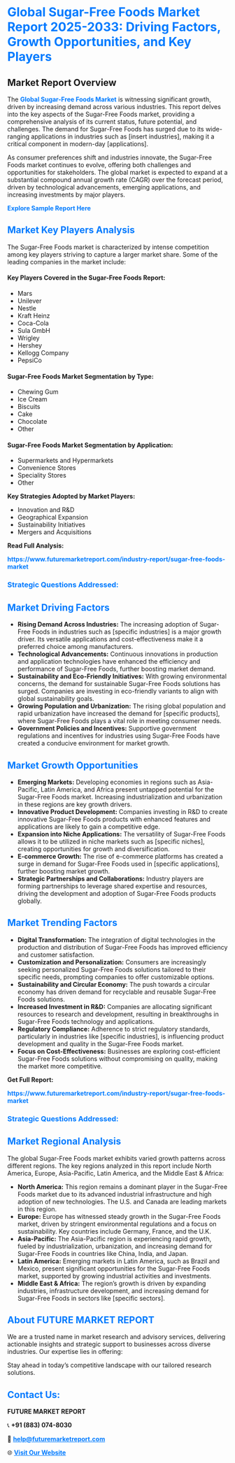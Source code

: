 <h1 style="color: #007BFF;">Global Sugar-Free Foods Market Report 2025-2033: Driving Factors, Growth Opportunities, and Key Players</h1>

<section id="overview">
<h2>Market Report Overview</h2>
<p>The <a href="https://www.futuremarketreport.com/industry-report/sugar-free-foods-market" style="color: #007BFF; text-decoration: none;"><strong>Global Sugar-Free Foods Market</strong></a> is witnessing significant growth, driven by increasing demand across various industries. This report delves into the key aspects of the Sugar-Free Foods market, providing a comprehensive analysis of its current status, future potential, and challenges. The demand for Sugar-Free Foods has surged due to its wide-ranging applications in industries such as [insert industries], making it a critical component in modern-day [applications].</p>
<p>As consumer preferences shift and industries innovate, the Sugar-Free Foods market continues to evolve, offering both challenges and opportunities for stakeholders. The global market is expected to expand at a substantial compound annual growth rate (CAGR) over the forecast period, driven by technological advancements, emerging applications, and increasing investments by major players.</p>
</section>

<section id="overview">
<p><a href="https://www.futuremarketreport.com/request-sample/reportId=89290" style="color: #007BFF; text-decoration: none;"><strong>Explore Sample Report Here</strong></a></p>
</section>

<section id="key-players">
<h2 style="color: #007BFF;">Market Key Players Analysis</h2>
<p>The Sugar-Free Foods market is characterized by intense competition among key players striving to capture a larger market share. Some of the leading companies in the market include:</p>
<h4>Key Players Covered in the Sugar-Free Foods Report:</h4>
<ul><li>Mars</li><li>Unilever</li><li>Nestle</li><li>Kraft Heinz</li><li>Coca-Cola</li><li>Sula GmbH</li><li>Wrigley</li><li>Hershey</li><li>Kellogg Company</li><li>PepsiCo</li></ul>
<h4>Sugar-Free Foods Market Segmentation by Type:</h4>
<ul><li>Chewing Gum</li><li>Ice Cream</li><li>Biscuits</li><li>Cake</li><li>Chocolate</li><li>Other</li></ul>

<h4>Sugar-Free Foods Market Segmentation by Application:</h4>
<ul><li>Supermarkets and Hypermarkets</li><li>Convenience Stores</li><li>Speciality Stores</li><li>Other</li></ul>
<p><strong>Key Strategies Adopted by Market Players:</strong></p>
<ul>
<li>Innovation and R&D</li>
<li>Geographical Expansion</li>
<li>Sustainability Initiatives</li>
<li>Mergers and Acquisitions</li>
</ul>
</section>

<section>
<p><strong>Read Full Analysis: </strong></p><a href="https://www.futuremarketreport.com/industry-report/sugar-free-foods-market" style="color: #007BFF; text-decoration: none;"><strong>https://www.futuremarketreport.com/industry-report/sugar-free-foods-market</strong></a>
<h3 style="color: #007BFF;">Strategic Questions Addressed:</h3>
</section>

<section id="driving-factors">
<h2 style="color: #007BFF;">Market Driving Factors</h2>
<ul>
<li><strong>Rising Demand Across Industries:</strong> The increasing adoption of Sugar-Free Foods in industries such as [specific industries] is a major growth driver. Its versatile applications and cost-effectiveness make it a preferred choice among manufacturers.</li>
<li><strong>Technological Advancements:</strong> Continuous innovations in production and application technologies have enhanced the efficiency and performance of Sugar-Free Foods, further boosting market demand.</li>
<li><strong>Sustainability and Eco-Friendly Initiatives:</strong> With growing environmental concerns, the demand for sustainable Sugar-Free Foods solutions has surged. Companies are investing in eco-friendly variants to align with global sustainability goals.</li>
<li><strong>Growing Population and Urbanization:</strong> The rising global population and rapid urbanization have increased the demand for [specific products], where Sugar-Free Foods plays a vital role in meeting consumer needs.</li>
<li><strong>Government Policies and Incentives:</strong> Supportive government regulations and incentives for industries using Sugar-Free Foods have created a conducive environment for market growth.</li>
</ul>
</section>

<section id="growth-opportunities">
<h2 style="color: #007BFF;">Market Growth Opportunities</h2>
<ul>
<li><strong>Emerging Markets:</strong> Developing economies in regions such as Asia-Pacific, Latin America, and Africa present untapped potential for the Sugar-Free Foods market. Increasing industrialization and urbanization in these regions are key growth drivers.</li>
<li><strong>Innovative Product Development:</strong> Companies investing in R&D to create innovative Sugar-Free Foods products with enhanced features and applications are likely to gain a competitive edge.</li>
<li><strong>Expansion into Niche Applications:</strong> The versatility of Sugar-Free Foods allows it to be utilized in niche markets such as [specific niches], creating opportunities for growth and diversification.</li>
<li><strong>E-commerce Growth:</strong> The rise of e-commerce platforms has created a surge in demand for Sugar-Free Foods used in [specific applications], further boosting market growth.</li>
<li><strong>Strategic Partnerships and Collaborations:</strong> Industry players are forming partnerships to leverage shared expertise and resources, driving the development and adoption of Sugar-Free Foods products globally.</li>
</ul>
</section>

<section id="trending-factors">
<h2 style="color: #007BFF;">Market Trending Factors</h2>
<ul>
<li><strong>Digital Transformation:</strong> The integration of digital technologies in the production and distribution of Sugar-Free Foods has improved efficiency and customer satisfaction.</li>
<li><strong>Customization and Personalization:</strong> Consumers are increasingly seeking personalized Sugar-Free Foods solutions tailored to their specific needs, prompting companies to offer customizable options.</li>
<li><strong>Sustainability and Circular Economy:</strong> The push towards a circular economy has driven demand for recyclable and reusable Sugar-Free Foods solutions.</li>
<li><strong>Increased Investment in R&D:</strong> Companies are allocating significant resources to research and development, resulting in breakthroughs in Sugar-Free Foods technology and applications.</li>
<li><strong>Regulatory Compliance:</strong> Adherence to strict regulatory standards, particularly in industries like [specific industries], is influencing product development and quality in the Sugar-Free Foods market.</li>
<li><strong>Focus on Cost-Effectiveness:</strong> Businesses are exploring cost-efficient Sugar-Free Foods solutions without compromising on quality, making the market more competitive.</li>
</ul>
</section>

<section>
<p><strong>Get Full Report: </strong></p><a href="https://www.futuremarketreport.com/industry-report/sugar-free-foods-market" style="color: #007BFF; text-decoration: none;"><strong>https://www.futuremarketreport.com/industry-report/sugar-free-foods-market</strong></a>
<h3 style="color: #007BFF;">Strategic Questions Addressed:</h3>
</section>


<section id="regional-analysis">
<h2 style="color: #007BFF;">Market Regional Analysis</h2>
<p>The global Sugar-Free Foods market exhibits varied growth patterns across different regions. The key regions analyzed in this report include North America, Europe, Asia-Pacific, Latin America, and the Middle East & Africa:</p>
<ul>
<li><strong>North America:</strong> This region remains a dominant player in the Sugar-Free Foods market due to its advanced industrial infrastructure and high adoption of new technologies. The U.S. and Canada are leading markets in this region.</li>
<li><strong>Europe:</strong> Europe has witnessed steady growth in the Sugar-Free Foods market, driven by stringent environmental regulations and a focus on sustainability. Key countries include Germany, France, and the U.K.</li>
<li><strong>Asia-Pacific:</strong> The Asia-Pacific region is experiencing rapid growth, fueled by industrialization, urbanization, and increasing demand for Sugar-Free Foods in countries like China, India, and Japan.</li>
<li><strong>Latin America:</strong> Emerging markets in Latin America, such as Brazil and Mexico, present significant opportunities for the Sugar-Free Foods market, supported by growing industrial activities and investments.</li>
<li><strong>Middle East & Africa:</strong> The region’s growth is driven by expanding industries, infrastructure development, and increasing demand for Sugar-Free Foods in sectors like [specific sectors].</li>
</ul>
</section>

<footer>
<h2 style="color: #007BFF;">About FUTURE MARKET REPORT</h2>
<p>We are a trusted name in market research and advisory services, delivering actionable insights and strategic support to businesses across diverse industries. Our expertise lies in offering:</p>

<p>Stay ahead in today’s competitive landscape with our tailored research solutions.</p>

<h2 style="color: #007BFF;">Contact Us:</h2>
<p><strong>FUTURE MARKET REPORT</strong></p>
<p>📞 <strong>+91 (883) 074-8030</strong></p>
<p>📧 <strong><a href="mailto:help@futuremarketreport.com" style="color: #007BFF;">help@futuremarketreport.com</a></strong></p>
<p>🌐 <strong><a href="https://www.futuremarketreport.com/" style="color: #007BFF;">Visit Our Website</a></strong></p>
</footer>